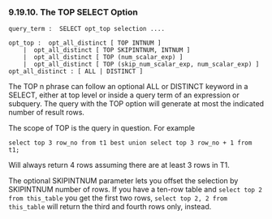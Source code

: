 <div id="topselectoption" class="section">

<div class="titlepage">

<div>

<div>

### 9.19.10. The TOP SELECT Option

</div>

</div>

</div>

``` programlisting
query_term :  SELECT opt_top selection ....

opt_top :  opt_all_distinct [ TOP INTNUM ]
    |  opt_all_distinct [ TOP SKIPINTNUM, INTNUM ]
    |  opt_all_distinct [ TOP (num_scalar_exp) ]
    |  opt_all_distinct [ TOP (skip_num_scalar_exp, num_scalar_exp) ]
opt_all_distinct : [ ALL | DISTINCT ]
```

The TOP n phrase can follow an optional ALL or DISTINCT keyword in a
SELECT, either at top level or inside a query term of an expression or
subquery. The query with the TOP option will generate at most the
indicated number of result rows.

The scope of TOP is the query in question. For example

``` programlisting
select top 3 row_no from t1 best union select top 3 row_no + 1 from t1;
```

Will always return 4 rows assuming there are at least 3 rows in T1.

The optional SKIPINTNUM parameter lets you offset the selection by
SKIPINTNUM number of rows. If you have a ten-row table and
`select top 2 from this_table` you get the first two rows,
`select top 2, 2 from this_table` will return the third and fourth rows
only, instead.

</div>
